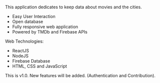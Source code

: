 
This application dedicates to keep data about movies and the cities. 

- Easy User Interaction
- Open database
- Fully responsive web application
- Powered by TMDb and Firebase APIs

Web Technologies: 

- ReactJS
- NodeJS
- Firebase Database
- HTML, CSS and JavaScript

This is v1.0.  New features will be added. (Authentication and Contribution).
